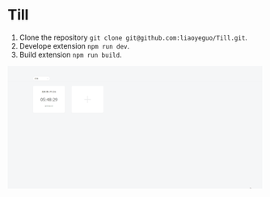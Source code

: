 # Till

1. Clone the repository `git clone git@github.com:liaoyeguo/Till.git`.
2. Develope extension `npm run dev`.
3. Build extension `npm run build`.

![alt text](./demo.gif "demo")
